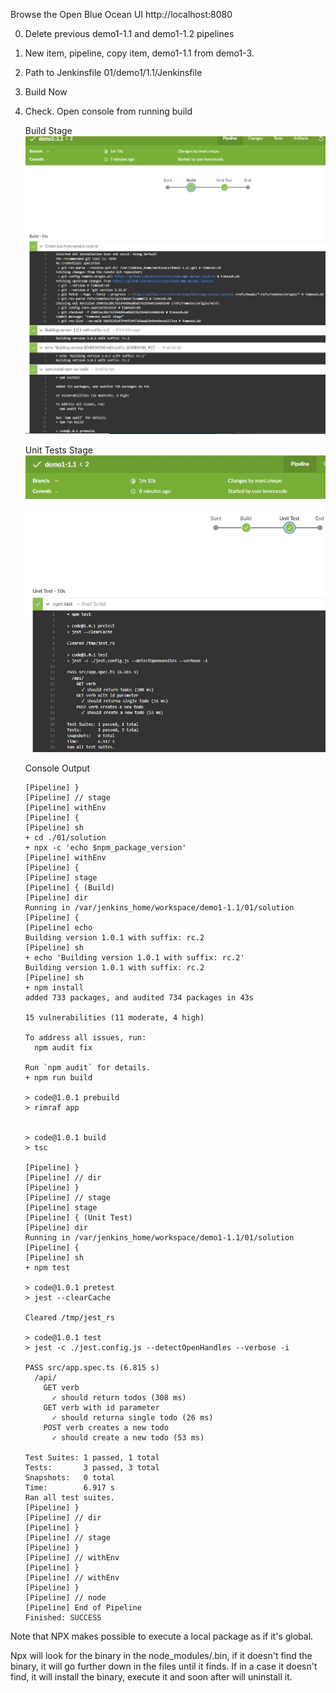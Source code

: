Browse the Open Blue Ocean UI http://localhost:8080

0. Delete previous demo1-1.1 and demo1-1.2 pipelines
1. New item, pipeline, copy item, demo1-1.1 from demo1-3.
2. Path to Jenkinsfile 01/demo1/1.1/Jenkinsfile 
3. Build Now 
4. Check. Open console from running build
    
    Build Stage
![BuildStage](https://github.com/monicacrespo/bootcamp-devops-jenkins/blob/main/01/demo1/1.1/BuildStage.JPG)

    
    Unit Tests Stage    
![UnitTestStage](https://github.com/monicacrespo/bootcamp-devops-jenkins/blob/main/01/demo1/1.1/UnitTestStage.JPG)

    Console Output
    ```
    [Pipeline] }
    [Pipeline] // stage
    [Pipeline] withEnv
    [Pipeline] {
    [Pipeline] sh
    + cd ./01/solution
    + npx -c 'echo $npm_package_version'
    [Pipeline] withEnv
    [Pipeline] {
    [Pipeline] stage
    [Pipeline] { (Build)
    [Pipeline] dir
    Running in /var/jenkins_home/workspace/demo1-1.1/01/solution
    [Pipeline] {
    [Pipeline] echo
    Building version 1.0.1 with suffix: rc.2
    [Pipeline] sh
    + echo 'Building version 1.0.1 with suffix: rc.2'
    Building version 1.0.1 with suffix: rc.2
    [Pipeline] sh
    + npm install
    added 733 packages, and audited 734 packages in 43s

    15 vulnerabilities (11 moderate, 4 high)

    To address all issues, run:
      npm audit fix

    Run `npm audit` for details.
    + npm run build

    > code@1.0.1 prebuild
    > rimraf app


    > code@1.0.1 build
    > tsc

    [Pipeline] }
    [Pipeline] // dir
    [Pipeline] }
    [Pipeline] // stage
    [Pipeline] stage
    [Pipeline] { (Unit Test)
    [Pipeline] dir
    Running in /var/jenkins_home/workspace/demo1-1.1/01/solution
    [Pipeline] {
    [Pipeline] sh
    + npm test

    > code@1.0.1 pretest
    > jest --clearCache

    Cleared /tmp/jest_rs

    > code@1.0.1 test
    > jest -c ./jest.config.js --detectOpenHandles --verbose -i

    PASS src/app.spec.ts (6.815 s)
      /api/
        GET verb
          ✓ should return todos (308 ms)
        GET verb with id parameter
          ✓ should returna single todo (26 ms)
        POST verb creates a new todo
          ✓ should create a new todo (53 ms)

    Test Suites: 1 passed, 1 total
    Tests:       3 passed, 3 total
    Snapshots:   0 total
    Time:        6.917 s
    Ran all test suites.
    [Pipeline] }
    [Pipeline] // dir
    [Pipeline] }
    [Pipeline] // stage
    [Pipeline] }
    [Pipeline] // withEnv
    [Pipeline] }
    [Pipeline] // withEnv
    [Pipeline] }
    [Pipeline] // node
    [Pipeline] End of Pipeline
    Finished: SUCCESS
    ```
Note that NPX makes possible to execute a local package as if it's global.

Npx will look for the binary in the node_modules/.bin, if it doesn't find the binary, it will go further down in the files until it finds. If in a case it doesn't find, it will install the binary, execute it and soon after will uninstall it.
